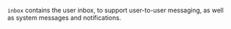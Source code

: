 `inbox` contains the user inbox, to support user-to-user messaging, as well as system messages and notifications.

